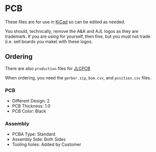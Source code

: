 # PCB

These files are for use in [KiCad](https://www.kicad.org) so can be edited as needed.

You should, technically, remove the A&A and AJL logos as they are trademark. If you are using for yourself, then fine, but you must not trade (i.e. sell boards you make) with these logos.

## Ordering

There are also `production` files for [JLCPCB](https://jlcpcb.com)

When ordering, you need the `gerber.zip`, `bom.csv`, and `position.csv` files.

### PCB

- Different Design: 2
- PCB Thickness: 1.0
- PCB Color: Black

### Assembly

- PCBA Type: Standard
- Assembly Side: Both Sides
- Tooling holes: Added by Customer
